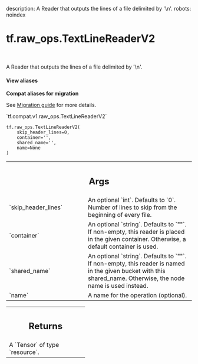 description: A Reader that outputs the lines of a file delimited by '\n'.
robots: noindex

# tf.raw_ops.TextLineReaderV2

<!-- Insert buttons and diff -->

<table class="tfo-notebook-buttons tfo-api nocontent" align="left">

</table>



A Reader that outputs the lines of a file delimited by '\n'.


<section class="expandable">
  <h4 class="showalways">View aliases</h4>
  <p>
<b>Compat aliases for migration</b>
<p>See
<a href="https://www.tensorflow.org/guide/migrate">Migration guide</a> for
more details.</p>
<p>`tf.compat.v1.raw_ops.TextLineReaderV2`</p>
</p>
</section>

<pre class="devsite-click-to-copy prettyprint lang-py tfo-signature-link">
<code>tf.raw_ops.TextLineReaderV2(
    skip_header_lines=0,
    container=&#x27;&#x27;,
    shared_name=&#x27;&#x27;,
    name=None
)
</code></pre>



<!-- Placeholder for "Used in" -->


<!-- Tabular view -->
 <table class="responsive fixed orange">
<colgroup><col width="214px"><col></colgroup>
<tr><th colspan="2"><h2 class="add-link">Args</h2></th></tr>

<tr>
<td>
`skip_header_lines`<a id="skip_header_lines"></a>
</td>
<td>
An optional `int`. Defaults to `0`.
Number of lines to skip from the beginning of every file.
</td>
</tr><tr>
<td>
`container`<a id="container"></a>
</td>
<td>
An optional `string`. Defaults to `""`.
If non-empty, this reader is placed in the given container.
Otherwise, a default container is used.
</td>
</tr><tr>
<td>
`shared_name`<a id="shared_name"></a>
</td>
<td>
An optional `string`. Defaults to `""`.
If non-empty, this reader is named in the given bucket
with this shared_name. Otherwise, the node name is used instead.
</td>
</tr><tr>
<td>
`name`<a id="name"></a>
</td>
<td>
A name for the operation (optional).
</td>
</tr>
</table>



<!-- Tabular view -->
 <table class="responsive fixed orange">
<colgroup><col width="214px"><col></colgroup>
<tr><th colspan="2"><h2 class="add-link">Returns</h2></th></tr>
<tr class="alt">
<td colspan="2">
A `Tensor` of type `resource`.
</td>
</tr>

</table>

